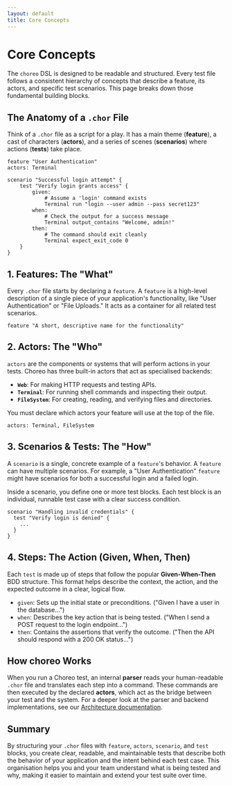 ```yaml
---
layout: default
title: Core Concepts
---
```


# Core Concepts

The `choreo` DSL is designed to be readable and structured.
Every test file follows a consistent hierarchy of concepts that describe a feature, its actors, and specific test
scenarios.
This page breaks down those fundamental building blocks.

## The Anatomy of a `.chor` File

Think of a `.chor` file as a script for a play. It has a main theme (**feature**), a cast of characters (**actors**),
and a series of scenes (**scenarios**) where actions (**tests**) take place.

```choreo
feature "User Authentication"
actors: Terminal

scenario "Successful login attempt" {
    test "Verify login grants access" {
        given:
            # Assume a 'login' command exists
            Terminal run "login --user admin --pass secret123"
        when:
            # Check the output for a success message
            Terminal output_contains "Welcome, admin!"
        then:
            # The command should exit cleanly
            Terminal expect_exit_code 0
    }
}
```

## 1. Features: The "What"

Every `.chor` file starts by declaring a `feature`. A `feature` is a high-level description of a single piece of your
application's functionality, like "User Authentication" or "File Uploads." It acts as a container for all related test
scenarios.

```choreo
feature "A short, descriptive name for the functionality"
```

## 2. Actors: The "Who"

`actors` are the components or systems that will perform actions in your tests. Choreo has three built-in actors that
act as specialised backends:

- **`Web`**: For making HTTP requests and testing APIs.
- **`Terminal`**: For running shell commands and inspecting their output.
- **`FileSystem`**: For creating, reading, and verifying files and directories.

You must declare which actors your feature will use at the top of the file.

```choreo
actors: Terminal, FileSystem
```

## 3. Scenarios & Tests: The "How"

A `scenario` is a single, concrete example of a `feature`'s behavior. A `feature` can have multiple scenarios. For
example,
a "User Authentication" `feature` might have scenarios for both a successful login and a failed login.

Inside a scenario, you define one or more test blocks. Each test block is an individual, runnable test case with a clear
success condition.

```choreo
scenario "Handling invalid credentials" {
  test "Verify login is denied" {
    ...
  }
}
```

## 4. Steps: The Action (Given, When, Then)

Each `test` is made up of steps that follow the popular **Given-When-Then** BDD structure. This format helps describe
the
context, the action, and the expected outcome in a clear, logical flow.

- `given`: Sets up the initial state or preconditions. ("Given I have a user in the database...")
- `when`: Describes the key action that is being tested. ("When I send a POST request to the login endpoint...")
- `then`: Contains the assertions that verify the outcome. ("Then the API should respond with a 200 OK status...")

## How choreo Works

When you run a Choreo test, an internal **parser** reads your human-readable `.chor` file and translates each step into
a command.
These commands are then executed by the declared **actors**, which act as the bridge between your test and the system.
For a deeper look at the parser and backend implementations, see
our [Architecture documentation](architecture-overview.md).

## Summary

By structuring your `.chor` files with `feature`, `actors`, `scenario`, and `test` blocks, you create clear,
readable, and maintainable tests that describe both the behavior of your application and the intent behind each test
case.
This organisation helps you and your team understand what is being tested and why, making it easier to maintain and
extend your test suite over time.
